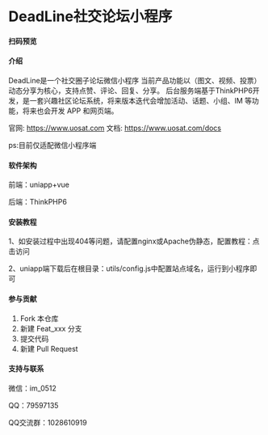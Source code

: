 # DeadLine社交论坛小程序

#### 扫码预览


#### 介绍
DeadLine是一个社交圈子论坛微信小程序
当前产品功能以（图文、视频、投票）动态分享为核心，支持点赞、评论、回复、分享。
后台服务端基于ThinkPHP6开发，是一套兴趣社区论坛系统，将来版本迭代会增加活动、话题、小组、IM 等功能，将来也会开发 APP 和网页端。

官网: https://www.uosat.com
文档: https://www.uosat.com/docs

ps:目前仅适配微信小程序端

#### 软件架构
前端：uniapp+vue

后端：ThinkPHP6

#### 安装教程

1、如安装过程中出现404等问题，请配置nginx或Apache伪静态，配置教程：点击访问

2、uniapp端下载后在根目录：utils/config.js中配置站点域名，运行到小程序即可


#### 参与贡献

1.  Fork 本仓库
2.  新建 Feat_xxx 分支
3.  提交代码
4.  新建 Pull Request


#### 支持与联系

微信：im_0512

QQ：79597135

QQ交流群：1028610919

